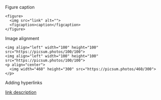 Figure caption

```
<figure>
  <img src="link" alt="">
  <figcaption>caption</figcaption>
</figure>
```

Image alignment

```
<img align="left" width="100" height="100" src="https://picsum.photos/100/100">
<img align="left" width="100" height="100" src="https://picsum.photos/100/100">
<p align="center">
  <img width="460" height="300" src="https://picsum.photos/460/300">
</p>
```

Adding hyperlinks

[link description](https://url.com)


